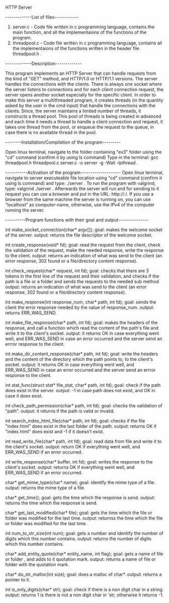 HTTP Server


-------------List of files------------

1. server.c - Code file written in c programming language, contains the main function, and all the implementaions of the functions of the program.
2. threadpool.c - Code file written in c programming language, contains all the implementaions of the functions written in the header file threadpool.h .


-------------Description-------------

This program implements an HTTP Server that can handle requests from the kind of "GET" method, and HTTP/1.0 or HTTP/1.1 versions.
The server handles the connections with the clients. There is always one socket where the server listens to connections and for each client connection request, the
server opens another socket especially for the specific client. In order to make this server a multithreaded program, it creates threads (in the quantity asked by
the user in the cmd input) that handle the connections with the clients. Since, the server maintains a limited number of threads, it constructs a thread pool.
This pool of threads is being created in advanced and each time it needs a thread to handle a client connection and request, it takes one thread from the pool,
or enqueue the request to the queue, in case there is no available thread in the pool.


--------Installation/Compilation of the program---------

Open linux terminal, navigate to the folder containing "ex3" folder using the "cd" command (confirm it by using ls command)
Type in the terminal: gcc threadpool.h threadpool.c server.c -o server -g -Wall -lpthread .


-----------Activation of the program--------------------
Open linux terminal, navigate to server executeable file location using "cd" command (confirm it using ls command) and type: 
./server <port> <pool-size> <max-number-of-request> .
To run the program with valgrind, type: valgrind ./server <port> <pool-size> <max-number-of-request> .
Afterwards the server will run and for sending to it request you can use a browser and put in the URL: http://<computer-name>:<port>/<your-path>.
If you use a browser from the same machine the server is running on, you can use “localhost” as computer-name, otherwise, use the IPv4 of the computer running the server.


----------Program functions with their goal and output---------------

int make_socket_connection(char* argv[]);
goal: makes the welcome socket of the server.
output: returns the file descriptor of the welcome socket.

int create_response(void* fd);
goal: read the request from the client, check the validation of the request, make the needed response, write the response to the client.
output: returns an indication of what was send to the client (an error response, 302 found or a file/directory content response).

int check_request(char* request, int fd);
goal: checks that there are 3 tokens in the first line of the request and their validation, and checks if the path is a file or a folder and sends
the requests to the needed sub method
output: returns an indication of what was send to the client (an error response, 302 found or a file/directory content response).

int make_response(int response_num, char* path, int fd);
goal: sends the client the error response needed by the value of response_num.
output: returns ERR_WAS_SEND.

int make_file_response(char* path, int fd);
goal: makes the headers of the response, and call a function which read the content of the path's file and write it to the client's socket.
output: it returns OK in case everything went well, and ERR_WAS_SEND in case an error occurred and the server send an errror response to the client.

int make_dir_content_response(char* path, int fd);
goal: write the headers and the content of the directory which the path points to, to the client's socket.
output: it returns OK in case everything went well, and ERR_WAS_SEND in case an error occurred and the server send an errror response to the client.

int stat_func(struct stat* file_stat, char* path, int fd);
goal: check if the path does exist in the server.
output: -1 in case path does not exist, and OK in case it does exist.

int check_path_permission(char* path, int fd);
goal: checks the validation of "path".
output: it returns if the path is valid or invalid.

int search_index_html_file(char* path, int fd);
goal: checks if the file "index.html" does exist in the last folder of the path.
output: returns OK if "index.html" does exist and -1 if it doesn't exist.

int read_write_file(char* path, int fd);
goal: read data from file and write it to the client's socket.
output: return OK if everything went well, and ERR_WAS_SEND if an error occurred.

int write_response(char* buffer, int fd);
goal: writes the response to the client's socket.
output: returns OK if everything went well, and ERR_WAS_SEND if an error occurred.

char* get_mime_type(char* name);
goal: identify the mime type of a file.
output: returns the mime type of a file.

char* get_time();
goal: gets the time which the response is send.
output: returns the time which the response is send.

char* get_last_modified(char* file);
goal: gets the time which the file or folder was modified for the last time.
output: returnss the time which the file or folder was modified for the last time.

int num_to_str_size(int num);
goal: gets a number and identify the number of digits which this number contains.
output: returns the number of digits which this number contains.

char* add_entity_quote(char* entity_name, int flag);
goal: gets a name of file or folder , and adds to it quotation mark.
output: returns a name of file or folder with the quotation mark.

char* do_str_malloc(int size);
goal: does a malloc of char*.
output: returns a pointer to it.

int is_only_digits(char* str);
goal: check if there is a non digit char in a string.
output: returns 1 is there is not a non digit char in 'str, otherwise it returns -1.

